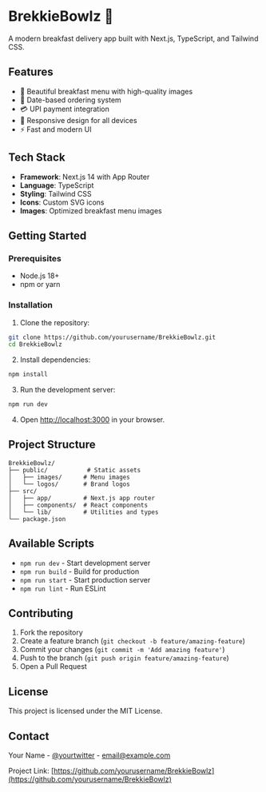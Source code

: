 # BrekkieBowlz 🥣

A modern breakfast delivery app built with Next.js, TypeScript, and Tailwind CSS.

## Features

- 🍳 Beautiful breakfast menu with high-quality images
- 📅 Date-based ordering system
- 💳 UPI payment integration
- 📱 Responsive design for all devices
- ⚡ Fast and modern UI

## Tech Stack

- **Framework**: Next.js 14 with App Router
- **Language**: TypeScript
- **Styling**: Tailwind CSS
- **Icons**: Custom SVG icons
- **Images**: Optimized breakfast menu images

## Getting Started

### Prerequisites

- Node.js 18+ 
- npm or yarn

### Installation

1. Clone the repository:
```bash
git clone https://github.com/yourusername/BrekkieBowlz.git
cd BrekkieBowlz
```

2. Install dependencies:
```bash
npm install
```

3. Run the development server:
```bash
npm run dev
```

4. Open [http://localhost:3000](http://localhost:3000) in your browser.

## Project Structure

```
BrekkieBowlz/
├── public/           # Static assets
│   ├── images/      # Menu images
│   └── logos/       # Brand logos
├── src/
│   ├── app/         # Next.js app router
│   ├── components/  # React components
│   └── lib/         # Utilities and types
└── package.json
```

## Available Scripts

- `npm run dev` - Start development server
- `npm run build` - Build for production
- `npm run start` - Start production server
- `npm run lint` - Run ESLint

## Contributing

1. Fork the repository
2. Create a feature branch (`git checkout -b feature/amazing-feature`)
3. Commit your changes (`git commit -m 'Add amazing feature'`)
4. Push to the branch (`git push origin feature/amazing-feature`)
5. Open a Pull Request

## License

This project is licensed under the MIT License.

## Contact

Your Name - [@yourtwitter](https://twitter.com/yourtwitter) - email@example.com

Project Link: [https://github.com/yourusername/BrekkieBowlz](https://github.com/yourusername/BrekkieBowlz) 